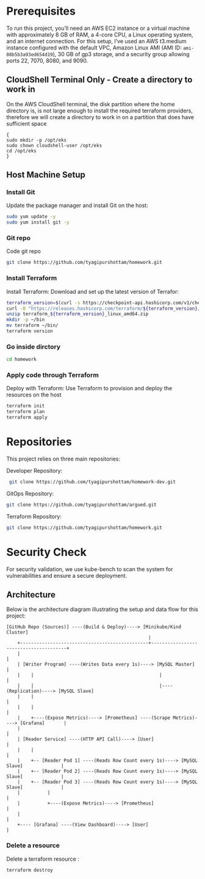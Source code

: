 # Prerequisites

To run this project, you’ll need an AWS EC2 instance or a virtual machine with approximately 8 GB of RAM, a 4-core CPU, a Linux operating system, and an internet connection. For this setup, I’ve used an AWS t3.medium instance configured with the default VPC, Amazon Linux AMI (AMI ID: `ami-08b5b3a93ed654d19`), 30 GB of gp3 storage, and a security group allowing ports 22, 7070, 8080, and 9090.


## CloudShell Terminal Only - Create a directory to work in
On the AWS CloudShell terminal, the disk partition where the home directory is, is not large enough to install the required terraform providers, therefore we will create a directory to work in on a partition that does have sufficient space
```
{
sudo mkdir -p /opt/eks
sudo chown cloudshell-user /opt/eks
cd /opt/eks
}
```

## Host Machine Setup

### Install Git
Update the package manager and install Git on the host:
```bash
sudo yum update -y
sudo yum install git -y
```
### Git repo
Code git repo
```bash
git clone https://github.com/tyagipurshottam/homework.git
```
### Install Terraform
Install Terraform: Download and set up the latest version of Terrafor:
```bash
terraform_version=$(curl -s https://checkpoint-api.hashicorp.com/v1/check/terraform | jq -r '.current_version')
curl -O "https://releases.hashicorp.com/terraform/${terraform_version}/terraform_${terraform_version}_linux_amd64.zip"
unzip terraform_${terraform_version}_linux_amd64.zip
mkdir -p ~/bin
mv terraform ~/bin/
terraform version
```
### Go inside dirctory
```bash
cd homework
```
### Apply code through Terraform
Deploy with Terraform: Use Terraform to provision and deploy the resources on the host
```bash
terraform init
terraform plan
terraform apply
```
# Repositories
This project relies on three main repositories:


Developer Repository:
```bash
 git clone https://github.com/tyagipurshottam/homework-dev.git
```
GitOps Repository:
```bash
git clone https://github.com/tyagipurshottam/argued.git
```
Terraform Repository:
```bash
git clone https://github.com/tyagipurshottam/homework.git
```

# Security Check

For security validation, we use kube-bench to scan the system for vulnerabilities and ensure a secure deployment.

## Architecture

Below is the architecture diagram illustrating the setup and data flow for this project:
```
[GitHub Repo (Sources)] ----(Build & Deploy)----> [Minikube/Kind Cluster]
                                                    |
    +-----------------------------------------------+---------------------------------------+
    |                                                                                       |
    | [Writer Program] ----(Writes Data every 1s)----> [MySQL Master]                       |
    |    |                                              |                                   |
    |    |                                              |----(Replication)----> [MySQL Slave]
    |    |                                                                                 |
    |    |                                                                                 |
    |    +----(Expose Metrics)----> [Prometheus] ----(Scrape Metrics)----> [Grafana]       |
    |                                                                                      |
    | [Reader Service] ----(HTTP API Call)----> [User]                                     |
    |    |                                                                                 |
    |    +-- [Reader Pod 1] ----(Reads Row Count every 1s)----> [MySQL Slave]              |
    |    +-- [Reader Pod 2] ----(Reads Row Count every 1s)----> [MySQL Slave]              |
    |    +-- [Reader Pod 3] ----(Reads Row Count every 1s)----> [MySQL Slave]              |
    |          |                                                                           |
    |          +----(Expose Metrics)----> [Prometheus]                                     |
    |                                                                                      |
    +---- [Grafana] ----(View Dashboard)----> [User]                                       |

```
### Delete a resource 
Delete a terraform resource :
```bash
terraform destroy
```
